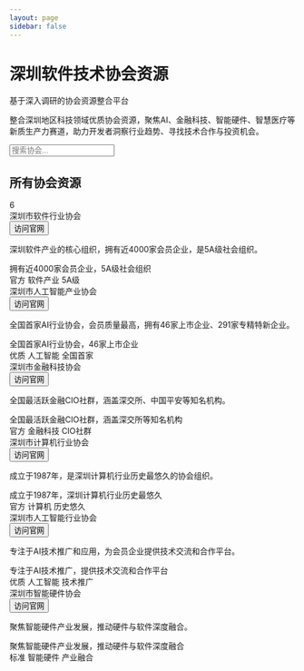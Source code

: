 ```yaml
---
layout: page
sidebar: false
---
```


<div class="hero-section">
  <div class="hero-content">
    <h1 class="hero-title">深圳软件技术协会资源</h1>
    <p class="hero-subtitle">基于深入调研的协会资源整合平台</p>
    <p class="hero-description">整合深圳地区科技领域优质协会资源，聚焦AI、金融科技、智能硬件、智慧医疗等新质生产力赛道，助力开发者洞察行业趋势、寻找技术合作与投资机会。</p>
  </div>
</div>

<div class="search-section">
  <div class="search-container">
    <div class="search-bar">
      <i class="fas fa-search"></i>
      <input type="text" placeholder="搜索协会..." id="searchInput">
    </div>
  </div>
</div>

<div class="content-section">
  <div class="section-header">
    <h2 class="section-title">所有协会资源</h2>
    <div class="section-count">
      <span class="count-badge">6</span>
    </div>
  </div>

  <div class="associations-gallery" id="associationsGallery">
  <!-- 深圳市软件行业协会 -->
  <div class="association-card clickable-card" data-search="深圳市软件行业协会 软件产业 5A级 官方 4000家会员企业" data-article="/milliondollardev/guide/career/associations/shenzhen-software-industry">
    <div class="card-header">
      <div class="card-title">深圳市软件行业协会</div>
      <div class="card-action">
        <button class="install-btn" onclick="event.stopPropagation(); window.open('http://www.ssia.org.cn', '_blank');">
          访问官网
          <i class="fas fa-external-link-alt"></i>
        </button>
      </div>
    </div>
    <div class="card-content">
      <p class="card-description">深圳软件产业的核心组织，拥有近4000家会员企业，是5A级社会组织。</p>
      <div class="card-meta">
        <span class="meta-highlight">拥有近4000家会员企业，5A级社会组织</span>
      </div>
      <div class="card-tags">
        <span class="tag official">官方</span>
        <span class="tag">软件产业</span>
        <span class="tag">5A级</span>
      </div>
    </div>
  </div>

  <!-- 深圳市人工智能产业协会 -->
  <div class="association-card clickable-card" data-search="深圳市人工智能产业协会 人工智能 AI 优质 全国首家 46家上市企业 291家专精特新" data-article="/milliondollardev/guide/career/associations/shenzhen-ai-industry">
    <div class="card-header">
      <div class="card-title">深圳市人工智能产业协会</div>
      <div class="card-action">
        <button class="install-btn" onclick="event.stopPropagation(); window.open('http://www.szai.org.cn', '_blank');">
          访问官网
          <i class="fas fa-external-link-alt"></i>
        </button>
      </div>
    </div>
    <div class="card-content">
      <p class="card-description">全国首家AI行业协会，会员质量最高，拥有46家上市企业、291家专精特新企业。</p>
      <div class="card-meta">
        <span class="meta-highlight">全国首家AI行业协会，46家上市企业</span>
      </div>
      <div class="card-tags">
        <span class="tag premium">优质</span>
        <span class="tag">人工智能</span>
        <span class="tag">全国首家</span>
      </div>
    </div>
  </div>

  <!-- 深圳市金融科技协会 -->
  <div class="association-card clickable-card" data-search="深圳市金融科技协会 金融科技 CIO社群 官方 深交所 中国平安" data-article="/milliondollardev/guide/career/associations/shenzhen-fintech">
    <div class="card-header">
      <div class="card-title">深圳市金融科技协会</div>
      <div class="card-action">
        <button class="install-btn" onclick="event.stopPropagation(); window.open('http://www.szfta.org.cn', '_blank');">
          访问官网
          <i class="fas fa-external-link-alt"></i>
        </button>
      </div>
    </div>
    <div class="card-content">
      <p class="card-description">全国最活跃金融CIO社群，涵盖深交所、中国平安等知名机构。</p>
      <div class="card-meta">
        <span class="meta-highlight">全国最活跃金融CIO社群，涵盖深交所等知名机构</span>
      </div>
      <div class="card-tags">
        <span class="tag official">官方</span>
        <span class="tag">金融科技</span>
        <span class="tag">CIO社群</span>
      </div>
    </div>
  </div>

  <!-- 深圳市计算机行业协会 -->
  <div class="association-card clickable-card" data-search="深圳市计算机行业协会 计算机 官方 历史悠久 1987年" data-article="/milliondollardev/guide/career/associations/shenzhen-computer-industry">
    <div class="card-header">
      <div class="card-title">深圳市计算机行业协会</div>
      <div class="card-action">
        <button class="install-btn" onclick="event.stopPropagation(); window.open('http://www.szcia.org.cn', '_blank');">
          访问官网
          <i class="fas fa-external-link-alt"></i>
        </button>
      </div>
    </div>
    <div class="card-content">
      <p class="card-description">成立于1987年，是深圳计算机行业历史最悠久的协会组织。</p>
      <div class="card-meta">
        <span class="meta-highlight">成立于1987年，深圳计算机行业历史最悠久</span>
      </div>
      <div class="card-tags">
        <span class="tag official">官方</span>
        <span class="tag">计算机</span>
        <span class="tag">历史悠久</span>
      </div>
    </div>
  </div>

  <!-- 深圳市人工智能行业协会 -->
  <div class="association-card clickable-card" data-search="深圳市人工智能行业协会 人工智能 AI 优质 技术推广 合作平台" data-article="/milliondollardev/guide/career/associations/shenzhen-ai-association">
    <div class="card-header">
      <div class="card-title">深圳市人工智能行业协会</div>
      <div class="card-action">
        <button class="install-btn" onclick="event.stopPropagation(); window.open('http://www.szai.org.cn', '_blank');">
          访问官网
          <i class="fas fa-external-link-alt"></i>
        </button>
      </div>
    </div>
    <div class="card-content">
      <p class="card-description">专注于AI技术推广和应用，为会员企业提供技术交流和合作平台。</p>
      <div class="card-meta">
        <span class="meta-highlight">专注于AI技术推广，提供技术交流和合作平台</span>
      </div>
      <div class="card-tags">
        <span class="tag premium">优质</span>
        <span class="tag">人工智能</span>
        <span class="tag">技术推广</span>
      </div>
    </div>
  </div>

  <!-- 深圳市智能硬件协会 -->
  <div class="association-card clickable-card" data-search="深圳市智能硬件协会 智能硬件 标准 产业融合 硬件软件" data-article="/milliondollardev/guide/career/associations/shenzhen-smart-hardware">
    <div class="card-header">
      <div class="card-title">深圳市智能硬件协会</div>
      <div class="card-action">
        <button class="install-btn" onclick="event.stopPropagation(); window.open('http://www.sziha.org.cn', '_blank');">
          访问官网
          <i class="fas fa-external-link-alt"></i>
        </button>
      </div>
    </div>
    <div class="card-content">
      <p class="card-description">聚焦智能硬件产业发展，推动硬件与软件深度融合。</p>
      <div class="card-meta">
        <span class="meta-highlight">聚焦智能硬件产业发展，推动硬件与软件深度融合</span>
      </div>
      <div class="card-tags">
        <span class="tag standard">标准</span>
        <span class="tag">智能硬件</span>
        <span class="tag">产业融合</span>
      </div>
    </div>
  </div>
</div>
</div>

<script setup>
// 使用Vue的客户端组件来处理搜索功能
import { onMounted } from 'vue'

onMounted(() => {
  const searchInput = document.getElementById('searchInput')
  const countBadge = document.querySelector('.count-badge')
  const associationCards = document.querySelectorAll('.association-card')
  
  function updateCount() {
    const visibleCards = document.querySelectorAll('.association-card:not([style*="display: none"])')
    if (countBadge) {
      countBadge.textContent = visibleCards.length
    }
  }
  
  function filterCards(searchTerm) {
    const term = searchTerm.toLowerCase().trim()
    
    associationCards.forEach(card => {
      const searchData = card.getAttribute('data-search')?.toLowerCase() || ''
      const cardTitle = card.querySelector('.card-title')?.textContent?.toLowerCase() || ''
      const cardDescription = card.querySelector('.card-description')?.textContent?.toLowerCase() || ''
      
      // 搜索标题、描述和搜索数据
      const matches = searchData.includes(term) || 
                     cardTitle.includes(term) || 
                     cardDescription.includes(term)
      
      if (matches || term === '') {
        card.style.display = 'block'
      } else {
        card.style.display = 'none'
      }
    })
    
    updateCount()
  }
  
  // 处理卡片点击事件
  function handleCardClick(event) {
    const card = event.currentTarget
    const articlePath = card.getAttribute('data-article')
    
    if (articlePath) {
      // 使用VitePress的路由导航
      window.location.href = articlePath
    }
  }
  
  // 为所有可点击卡片添加点击事件监听器
  associationCards.forEach(card => {
    if (card.classList.contains('clickable-card')) {
      card.addEventListener('click', handleCardClick)
    }
  })
  
  // 监听搜索输入
  if (searchInput) {
    searchInput.addEventListener('input', function() {
      filterCards(this.value)
    })
  }
  
  // 初始化计数
  updateCount()
})
</script>

